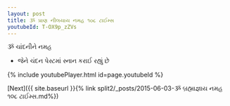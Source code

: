 ```yaml
---
layout: post
title: ૐ પ્રાણ નીલયાય નમહ ૧૦૮ ટાઈમ્સ
youtubeId: T-OX9p_zZVs
---
```

 
 
 ૐ ચાંદનીને નમહ  
 
 -  જેને ચંદન પેસ્ટમાં સ્નાન કરાઈ રહ્યું છે 
 
  
 
  
 
 
 
 
 
 


{% include youtubePlayer.html id=page.youtubeId %}
 
[Next]({{ site.baseurl }}{% link  split2/_posts/2015-06-03-ૐ બ્રહ્માજ્ઞાય નમહ ૧૦૮ ટાઈમ્સ.md%})
 
